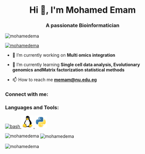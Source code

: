 <h1 align="center">Hi 👋, I'm Mohamed Emam</h1>
<h3 align="center">A passionate Bioinformatician</h3>

<p align="left"> <img src="https://komarev.com/ghpvc/?username=mohamedema&label=Profile%20views&color=0e75b6&style=flat" alt="mohamedema" /> </p>

<p align="left"> <a href="https://github.com/ryo-ma/github-profile-trophy"><img src="https://github-profile-trophy.vercel.app/?username=mohamedema" alt="mohamedema" /></a> </p>

- 🔭 I’m currently working on **Multi omics integration**

- 🌱 I’m currently learning **Single cell data analysis, Evolutionary genomics andMatrix factorization statistical methods**

- 📫 How to reach me **memam@nu.edu.eg**

<h3 align="left">Connect with me:</h3>
<p align="left">
</p>

<h3 align="left">Languages and Tools:</h3>
<p align="left"> <a href="https://www.gnu.org/software/bash/" target="_blank" rel="noreferrer"> <img src="https://www.vectorlogo.zone/logos/gnu_bash/gnu_bash-icon.svg" alt="bash" width="40" height="40"/> </a> <a href="https://www.linux.org/" target="_blank" rel="noreferrer"> <img src="https://raw.githubusercontent.com/devicons/devicon/master/icons/linux/linux-original.svg" alt="linux" width="40" height="40"/> </a> <a href="https://www.python.org" target="_blank" rel="noreferrer"> <img src="https://raw.githubusercontent.com/devicons/devicon/master/icons/python/python-original.svg" alt="python" width="40" height="40"/> </a> </p>

<p><img align="left" src="https://github-readme-stats.vercel.app/api/top-langs?username=mohamedema&show_icons=true&locale=en&layout=compact" alt="mohamedema" /></p>

<p>&nbsp;<img align="center" src="https://github-readme-stats.vercel.app/api?username=mohamedema&show_icons=true&locale=en" alt="mohamedema" /></p>

<p><img align="center" src="https://github-readme-streak-stats.herokuapp.com/?user=mohamedema&" alt="mohamedema" /></p>


